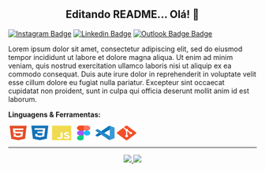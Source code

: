 <h2 align="center"> Editando README... Olá! 👋 </h2>

[![Instagram Badge](https://img.shields.io/badge/-@rafaelvieiira-1ca0f1?style=flat-square&labelColor=555555&logo=instagram&logoColor=white&link=https://www.instagram.com/rafaelvieiirra/&color=555555)](https://www.instagram.com/rafaelvieiirra/) [![Linkedin Badge](https://img.shields.io/badge/-rafaelvieiracosta-1ca0f1?style=flat-square&labelColor=555555&logo=linkedin&logoColor=white&link=https://www.linkedin.com/in/rafaelvieiracosta/&color=555555)](https://www.linkedin.com/in/rafaelvieiracosta/) [![Outlook Badge Badge](https://img.shields.io/badge/-rvc.vieira@outlook.com-1ca0f1?style=flat-square&labelColor=555555&logo=microsoftoutlook&logoColor=white&&color=555555)](mailto:rvc.vieira@outlook.com) 


Lorem ipsum dolor sit amet, consectetur adipiscing elit, sed do eiusmod tempor incididunt ut labore et dolore magna aliqua. Ut enim ad minim veniam, quis nostrud exercitation ullamco laboris nisi ut aliquip ex ea commodo consequat. Duis aute irure dolor in reprehenderit in voluptate velit esse cillum dolore eu fugiat nulla pariatur. Excepteur sint occaecat cupidatat non proident, sunt in culpa qui officia deserunt mollit anim id est laborum.

__Linguagens & Ferramentas:__
<div style="display: inline_block">
  <img align="center" alt=icon-HTML" height="30" width="40" src="https://raw.githubusercontent.com/devicons/devicon/master/icons/html5/html5-plain.svg">
  <img align="center" alt=icon-CSS" height="30" width="40" src="https://raw.githubusercontent.com/devicons/devicon/master/icons/css3/css3-plain.svg">
  <img align="center" alt=icon-Js" height="30" width="40" src="https://raw.githubusercontent.com/devicons/devicon/master/icons/javascript/javascript-plain.svg">
  <img align="center" alt=icon-Csharp" height="30" width="40" src="https://raw.githubusercontent.com/devicons/devicon/master/icons/figma/figma-original.svg">
  <img align="center" alt=icon-Csharp" height="30" width="40" src="https://raw.githubusercontent.com/devicons/devicon/master/icons/vscode/vscode-original.svg">
   <img align="center" alt=icon-Csharp" height="30" width="40" src="https://raw.githubusercontent.com/devicons/devicon/master/icons/git/git-plain.svg">
</div>

---

<div align="center">
  <a href="https://github.com/rafaelvieiracosta">
  <img height="180em"src="https://github-readme-stats.vercel.app/api?username=rafaelvieiracosta&theme=github_dark&border_radius=15px&hide=true&include_all_comits=true&count_private=true&show_icons=true&icon_color=555555"/>
   <img height="180em" src="https://github-readme-stats.vercel.app/api/top-langs/?username=rafaelvieiracosta&theme=github_dark&border_radius=15px&layout=compact&hide=true"/> 
</div>

<!--

Sou estudante de graduação em Análise e Desenvolvimento de Sistemas
Realizei um curso técnico em Desenvolvimento de Sistemas integrado ao Ensino Médio na ETEC Prof. Carmine Biagio Tundisi, onde tive inúmeras atividades envolvendo diversas
tenho 0conhecimento em: 
ferramentas como: C#, HTML, CSS, Java, JavaScript, MySQL, PHP. Como TCC desenvolvi, juntamente ao meu grupo, um software para gestão do grêmio estudantil local, com plataformas para o aluno e para a administração do grêmio

Trabalho apenas com códigos e formas. Palavras machucam e causam terriveis feridas, temos a lbiberdade de falar mas não o direito de ferir com palavras
<div style="display: inline_block">
<img align="center" alt=icon-HTML" height="30" width="40" src="https://raw.githubusercontent.com/devicons/devicon/master/icons/html5/html5-plain.svg">
  <img align="center" alt=icon-CSS" height="30" width="40" src="https://raw.githubusercontent.com/devicons/devicon/master/icons/css3/css3-plain.svg">
  <img align="center" alt=icon-Js" height="30" width="40" src="https://raw.githubusercontent.com/devicons/devicon/master/icons/javascript/javascript-plain.svg">
  <img align="center" alt=icon-PHP" height="30" width="40" src="https://raw.githubusercontent.com/devicons/devicon/master/icons/php/php-plain.svg">
  <img align="center" alt=icon-Python" height="30" width="40" src="https://raw.githubusercontent.com/devicons/devicon/master/icons/python/python-plain.svg">
  <img align="center" alt=icon-Csharp" height="30" width="40" src="https://raw.githubusercontent.com/devicons/devicon/master/icons/csharp/csharp-plain.svg">
  <img align="center" alt=icon-Csharp" height="30" width="40" src="https://raw.githubusercontent.com/devicons/devicon/master/icons/java/java-plain.svg">
  <img align="center" alt=icon-Csharp" height="30" width="40" src="https://raw.githubusercontent.com/devicons/devicon/master/icons/mysql/mysql-plain.svg">
  <img align="center" alt=icon-Csharp" height="30" width="40" src="https://raw.githubusercontent.com/devicons/devicon/master/icons/git/git-plain.svg">
  <img align="center" alt=icon-Csharp" height="30" width="40" src="https://raw.githubusercontent.com/devicons/devicon/master/icons/wordpress/wordpress-plain.svg">
  <img align="center" alt=icon-Csharp" height="30" width="40" src="https://raw.githubusercontent.com/devicons/devicon/master/icons/chrome/chrome-plain.svg">
  <img align="center" alt=icon-Csharp" height="30" width="40" src="https://raw.githubusercontent.com/devicons/devicon/master/icons/figma/figma-original.svg">
  <img align="center" alt=icon-Csharp" height="30" width="40" src="https://raw.githubusercontent.com/devicons/devicon/master/icons/filezilla/filezilla-plain.svg">
  <img align="center" alt=icon-Csharp" height="30" width="40" src="https://raw.githubusercontent.com/devicons/devicon/master/icons/sass/sass-original.svg">
  <img align="center" alt=icon-Csharp" height="30" width="40" src="https://raw.githubusercontent.com/devicons/devicon/master/icons/xd/xd-plain.svg">
  <img align="center" alt=icon-Csharp" height="30" width="40" src="https://raw.githubusercontent.com/devicons/devicon/master/icons/vscode/vscode-original.svg">
  <img align="center" alt=icon-Csharp" height="30" width="40" src="https://raw.githubusercontent.com/devicons/devicon/master/icons/windows8/windows8-original.svg">
  <img align="center" alt=icon-Csharp" height="30" width="40" src="https://raw.githubusercontent.com/devicons/devicon/master/icons/github/github-original.svg">
  <img align="center" alt=icon-Csharp" height="30" width="40" src="https://raw.githubusercontent.com/devicons/devicon/master/icons/bootstrap/bootstrap-plain.svg">
  <img align="center" alt=icon-Csharp" height="30" width="40" src="https://raw.githubusercontent.com/devicons/devicon/master/icons/arduino/arduino-original.svg">
</div>
-->

